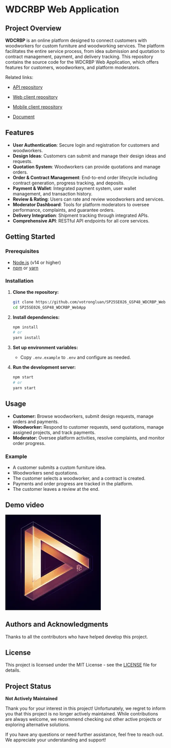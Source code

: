 # WDCRBP Web Application

## Project Overview

**WDCRBP** is an online platform designed to connect customers with woodworkers for custom furniture and woodworking services. The platform facilitates the entire service process, from idea submission and quotation to contract management, payment, and delivery tracking. This repository contains the source code for the WDCRBP Web Application, which offers features for customers, woodworkers, and platform moderators.

Related links:

- [API repository](https://github.com/Phuc-TV/SP25SE026_GSP48_WDCRBP_API)

- [Web client repository](https://github.com/votrongluan/SP25SE026_GSP48_WDCRBP_WebApp)

- [Mobile client repository](https://github.com/leanguyen2619/SP25SE026_GSP48_WDCRBP_Mobile)

- [Document](https://github.com/votrongluan/SP25SE026_GSP48_WDCRBP_WebApp/blob/main/doc/WDCRBP_Final_Report.pdf)

## Features

- **User Authentication**: Secure login and registration for customers and woodworkers.
- **Design Ideas**: Customers can submit and manage their design ideas and requests.
- **Quotation System**: Woodworkers can provide quotations and manage orders.
- **Order & Contract Management**: End-to-end order lifecycle including contract generation, progress tracking, and deposits.
- **Payment & Wallet**: Integrated payment system, user wallet management, and transaction history.
- **Review & Rating**: Users can rate and review woodworkers and services.
- **Moderator Dashboard**: Tools for platform moderators to oversee performance, complaints, and guarantee orders.
- **Delivery Integration**: Shipment tracking through integrated APIs.
- **Comprehensive API**: RESTful API endpoints for all core services.

## Getting Started

### Prerequisites

- [Node.js](https://nodejs.org/) (v14 or higher)
- [npm](https://www.npmjs.com/) or [yarn](https://yarnpkg.com/)

### Installation

1. **Clone the repository:**

   ```bash
   git clone https://github.com/votrongluan/SP25SE026_GSP48_WDCRBP_WebApp.git
   cd SP25SE026_GSP48_WDCRBP_WebApp
   ```

2. **Install dependencies:**

   ```bash
   npm install
   # or
   yarn install
   ```

3. **Set up environment variables:**

   - Copy `.env.example` to `.env` and configure as needed.

4. **Run the development server:**
   ```bash
   npm start
   # or
   yarn start
   ```

## Usage

- **Customer:** Browse woodworkers, submit design requests, manage orders and payments.
- **Woodworker:** Respond to customer requests, send quotations, manage assigned projects, and track payments.
- **Moderator:** Oversee platform activities, resolve complaints, and monitor order progress.

### Example

- A customer submits a custom furniture idea.
- Woodworkers send quotations.
- The customer selects a woodworker, and a contract is created.
- Payments and order progress are tracked in the platform.
- The customer leaves a review at the end.

## Demo video

[![Watch the demo video](public/logo.png)](https://youtu.be/TS3sKPcIq1A)

## Authors and Acknowledgments

Thanks to all the contributors who have helped develop this project.

## License

This project is licensed under the MIT License - see the [LICENSE](LICENSE) file for details.

## Project Status

**Not Actively Maintained**

Thank you for your interest in this project! Unfortunately, we regret to inform you that this project is no longer actively maintained. While contributions are always welcome, we recommend checking out other active projects or exploring alternative solutions.

If you have any questions or need further assistance, feel free to reach out. We appreciate your understanding and support!
